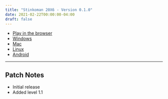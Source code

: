 ```yaml
---
title: "Stinkoman 20X6 - Version 0.1.0"
date: 2021-02-22T00:00:00-04:00
draft: false
---
```


- [Play in the browser](https://storage.ratheronfire.com/stinkoman/0.1.0/web)
- [Windows](https://storage.ratheronfire.com/stinkoman/0.1.0/stinkoman-windows.zip)
- [Mac](https://storage.ratheronfire.com/stinkoman/0.1.0/stinkoman-mac.zip)
- [Linux](https://storage.ratheronfire.com/stinkoman/0.1.0/stinkoman-linux.zip)
- [Android](https://storage.ratheronfire.com/stinkoman/0.1.0/stinkoman-android.apk)

-----

## Patch Notes

- Initial release
- Added level 1.1